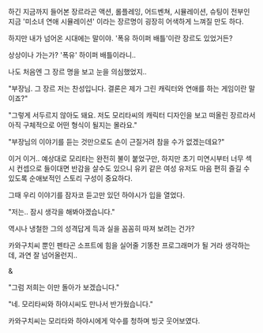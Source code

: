 하긴 지금까지 들어본 장르라곤 액션, 롤플레잉, 어드벤쳐, 시뮬레이션, 슈팅이 전부인 지금 '미소녀 연애 시뮬레이션' 이라는 장르명이 굉장히 어색하게 느껴질 만도 하다.

하지만 내가 넘어온 시대에는 말이야. '폭유 하이퍼 배틀'이란 장르도 있었거든?

상상이나 가는가? '폭유' 하이퍼 배틀이라니.. 

나도 처음엔 그 장르 명을 보고 눈을 의심했었지..

"부장님. 그 장르 저는 찬성입니다. 결론은 제가 그린 캐릭터와 연애를 하는 게임이란 말이죠?"

"그렇게 서두르지 않아도 돼요. 저도 모리타씨의 캐릭터 디자인을 보고 떠올린 장르라서 아직 구체적으로 어떤 형식이 될지는 몰라요."

"부장님의 이야기를 듣는 것만으로도 손이 근질거려 참을 수가 없겠는데요?"

이거 이거.. 예상대로 모리타는 완전히 불이 붙었구만, 하지만 초기 미연시부터 너무 섹시 컨셉으로 들이대면 반감을 살수도 있으니 유키 같은 여성 유저도 마음 편히 즐길 수 있도록 순애보적인 스토리 구성이 중요하다.

그때 우리 이야기를 잠자코 듣고만 있던 하야시가 입을 열었다.

"저는.. 잠시 생각을 해봐야겠습니다."

역시나 냉철한 그의 성격답게 득과 실을 꼼꼼히 따져 보려는 건가?

카와구치씨 뿐인 펜타곤 소프트에 힘을 실어줄 기똥찬 프로그래머가 될 거라 생각하는데, 과연 잘 넘어올런지..

&

"그럼 저희는 이만 돌아가 보겠습니다."

"네. 모리타씨와 하야시씨도 만나서 반가웠습니다."

카와구치씨는 모리타와 하야시에게 악수를 청하며 빙긋 웃어보였다.